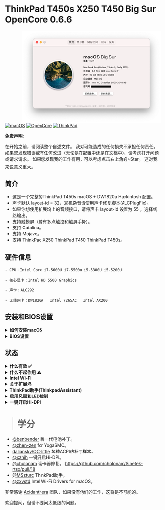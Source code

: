 # ThinkPad T450s X250 T450 Big Sur OpenCore 0.6.6
<img align="right" src="/picture/Thismachine.png" alt="Lenovo Thinkpad T450s macOS Hackintosh OpenCore" width="450">

[![macOS](https://img.shields.io/badge/macOS-11.2.1-blue)](https://developer.apple.com/documentation/macos-release-notes)
[![OpenCore](https://img.shields.io/badge/OpenCore-0.6.6-green)](https://github.com/acidanthera/OpenCorePkg)
[![ThinkPad](https://img.shields.io/badge/ThinkPad-T450s.X250.T450-orange)](https://think.lenovo.com.cn/index.html)

**免责声明:**

在开始之前，请阅读整个自述文件。
我对可能造成的任何损失不承担任何责任。
如果您发现错误或有任何改进（无论是在配置中还是在文档中），请考虑打开问题或请求请求。
如果您发现我的工作有用，可以考虑点击右上角的⭐️Star。
这对我来说意义重大。 


## 简介
- 这是一个完整的ThinkPad T450s macOS + DW1820a Hackintosh 配置。
- 声卡默认 layout-id = 32，耳机杂音请使用声卡修复脚本(ALCPlugFix)。 
- 如果你想使用扩展坞上的音频接口，请将声卡 layout-id 设置为 55 ，选择线路输出。
- 支持触摸屏（带有多点触控和触屏手势）。
- 支持 Catalina。
- 支持 Mojave。
- 支持 ThinkPad X250 ThinkPad T450 ThinkPad T450s。

## 硬件信息
```  
- CPU：Intel Core i7-5600U i7-5500u i5-5300U i5-5200U

- 核心显卡：Intel HD 5500 Graphics 

- 声卡：ALC292

- 无线网卡：DW1820A   Intel 7265AC   Intel AX200
```
## 安装和BIOS设置

<details>  
<summary><strong>如何安装macOS </strong></summary>
</br>

1. [创建安装媒体](https://dortania.github.io/OpenCore-Install-Guide/installer-guide/#making-the-installer)
1. 下载[最新的EFI文件](https://github.com/CLAY-BIOS/Lenovo-ThinkPad-T450s-Hackintosh-Big-Sur-OpenCore/releases) 并将其复制到ESP分区中
1. 从USB启动安装程序（按“ F12”选择启动盘），然后[开始安装过程](https://dortania.github.io/OpenCore-Install-Guide/installation/installation-process.html#booting-the-opencore-usb)

</details>

<details>  
<summary><strong>BIOS设置 </strong></summary>
</br>

**BIOS (1.37):**
-  Security -> Security Chip`: **Disabled**;
-  Memory Protection -> Execution Prevention`: **Enabled**;
-  Virtualization -> Intel Virtualization Technology`: **Enabled**;
-  Internal Device Access -> Bottom Cover Tamper Detection`: must be **Disabled**;
-  Anti-Theft -> Current Setting`: **Disabled**;
-  Anti-Theft -> Computrace -> Current Setting`: **Disabled**;
-  Secure Boot -> Secure Boot`: **Disabled**;
-  UEFI/Legacy Boot`: **UEFI Only**;
-  CSM Support`: **Yes**.

</details>

## 状态
<details>  
<summary><strong>什么有效 ✅</strong></summary>
</br>
 
- [x] CPU电源管理
- [x] Intel HD 5500 Graphics 
- [x] 完整的USB
- [x] 摄像头
- [x] 休眠/唤醒/关机/重启
- [x] 英特尔千兆以太网  （连接扩展坞后无法使用笔记本上的以太网接口）
- [x] Wi-Fi，蓝牙，空投投送，切换，连续性  （使用intel- Wi-Fi将导致某些功能不可用）
- [x] iMessage, FaceTime, App Store, iTunes Store
- [x] 扬声器和耳机插孔
- [x] 电池和完整的电池信息  
- [x] 键盘地图和热键 [ThinkpadAssistant](https://github.com/MSzturc/ThinkpadAssistant) 
- [x] 触控板、小红点和物理按钮
- [x] 触摸屏 （带有多点触控和触屏手势）
- [x] mini DisplayPort
- [x] SD卡读卡器 
- [x] 扩展坞 USB
- [x] 扩展坞 以太网
- [x] 扩展坞 耳机插孔 （需要将声卡 layout-id 设置为 55 ）

</details>

<details>  
<summary><strong>什么不起作用 ⚠️</strong></summary>
</br>

- [ ] VGA
- [ ] Sidecar
- [ ] 指纹
- [ ] 扩展坞 DisplayPort
- [ ] 扩展坞 DVI
- [ ] 扩展坞 HDMI

</details>

<details>  
<summary><strong>Intel Wi-Fi</strong></summary>
</br>

- AirportItlwm.kext以添加到项目中，根据自己的系统版本勾选，默认为Big Sur。
- 某些功能不可用。
- 不讨论Intel Wi-Fi的问题，因为驱动程序不稳定。
- 参考:  https://github.com/OpenIntelWireless/itlwm
![AirportItlwm](./picture/AirportItlwm.png)

- ### 还有另外一种Intel Wi-Fi驱动：
- AirPortOpenBSD.kext
- 感兴趣的朋友可以自己尝试。
- 参考:  https://github.com/a565109863/AirPortOpenBSD

</details>

<details>  
<summary><strong>关于扩展坞</strong></summary>
</br>

- 使用扩展坞会导致睡眠出现问题，解决方法是在 config.plist->ACPI 中勾选 SSDT-IGBE 补丁。
- 使用 SSDT-IGBE 补丁无法使用翻盖模式。

</details>

<details>  
<summary><strong>ThinkPad助手(ThinkpadAssistant)</strong></summary>
</br>

- 可让你在Thinkpad T450s X250 T450笔记本电脑上使用所有功能键。
- 复制ThinkpadAssistant到应用程序文件夹。
- 启动ThinkpadAssistant，并在菜单栏中勾选“登录时启动”。
- F4：麦克风静音/取消静音（带有状态LED指示）。
- F7：屏幕镜像/屏幕扩展。
- F8：启用/停用Wi-Fi。
- 左Shift + F8键：启用/停用蓝牙。
- F9：打开系统偏好设置。
- F12：打开启动板。
- FN + Space：切换键盘背光。
- FN + 4：睡眠快捷键。
（睡眠过程中再次按下睡眠快捷键即可终止睡眠。）
（连接外部显示器时，按睡眠按钮后，工作屏幕变为外部显示器（内部屏幕关闭）；再按一次睡眠按钮，内部和外部显示器恢复正常。）
- PrtSc 映射到 F13：可在系统偏好设置-->键盘-->快捷键将它设置为截图。

</details>

<details>  
<summary><strong>启用风扇和LED控制</strong></summary>
</br>

1. 下载并安装 [YogaSMC-App-Release.dmg](https://github.com/zhen-zen/YogaSMC/releases) 
1. 打开应用程序
1. 勾选“登录后启动”选项

</details>

<details>  
<summary><strong>一键开启Hi-DPI</strong></summary>
</br>

1. 参考:   https://github.com/xzhih/one-key-hidpi

</details>



> # 学分

- [@benbender](https://github.com/benbender/x1c6-hackintosh/blob/experimental/EFI/OC/dsl/SSDT-BATX.dsl) 新一代电池补丁。
- [@zhen-zen](https://github.com/zhen-zen) for YogaSMC。
- [daliansky/OC-little](https://github.com/daliansky/OC-little) 各种ACPI热补丁样本。 
- [@xzhih](https://github.com/xzhih) 一键开启Hi-DPI。 
- [@cholonam](https://github.com/cholonam/Sinetek-rtsx) 读卡器修复。 https://github.com/cholonam/Sinetek-rtsx/pull/18
- [@MSzturc](https://github.com/MSzturc/ThinkpadAssistant) ThinkPad助手。
- [@zxystd](https://github.com/OpenIntelWireless/itlwm) Intel Wi-Fi Drivers for macOS。

非常感谢 [Acidanthera](https://github.com/acidanthera) 团队，如果没有他们的工作，这将是不可能的。

欢迎提问，但请不要问太低级的问题。

